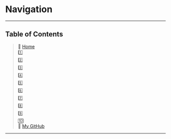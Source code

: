 # Navigation

_____

## Table of Contents

> 🏡 [Home](README.md) <br>
> 1️⃣ []() <br>
> 2️⃣ []() <br>
> 3️⃣ []() <br>
> 4️⃣ []() <br>
> 5️⃣ []() <br>
> 6️⃣ []() <br>
> 7️⃣ []() <br>
> 8️⃣ []() <br>
> 9️⃣ []() <br>
> 🔟 []() <br>
> 🐙 [My GitHub](https://github.com/mistidinzy) <br>

_____